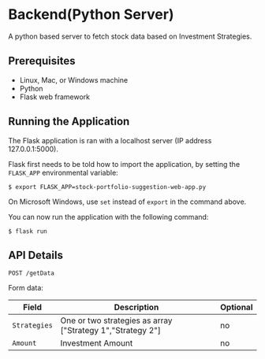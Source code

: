 # Backend(Python Server)

A python based server to fetch stock data based on Investment Strategies.

## Prerequisites

* Linux, Mac, or Windows machine
* Python
* Flask web framework



## Running the Application

The Flask application is ran with a localhost server (IP address 127.0.0.1:5000).

Flask first needs to be told how to import the application, by setting the ```FLASK_APP``` environmental variable:

```
$ export FLASK_APP=stock-portfolio-suggestion-web-app.py
```

On Microsoft Windows, use ```set``` instead of ```export``` in the command above.

You can now run the application with the following command:

```
$ flask run

```

## API Details

```
POST /getData

```

Form data:

| Field          | Description                                                       | Optional   |
| -------------- | ----------------------------------------------------------------- | ---------- |
| `Strategies`   | One or two strategies as array ["Strategy 1","Strategy 2"]        | no         |
| `Amount`       | Investment Amount                                                 | no         |


